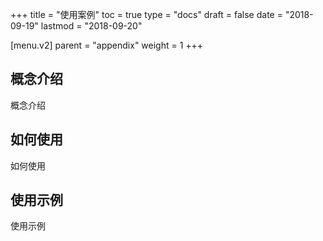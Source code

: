 +++
title = "使用案例"
toc = true
type = "docs"
draft = false
date = "2018-09-19"
lastmod = "2018-09-20"

[menu.v2]
  parent = "appendix"
  weight = 1
+++

## 概念介绍

概念介绍

## 如何使用

如何使用

## 使用示例

使用示例
